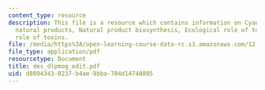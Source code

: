 ```yaml
---
content_type: resource
description: This file is a resource which contains information on Cyanobacterial
  natural products, Natural product biosynthesis, Ecological role of toxins and Physiological
  role of toxins.
file: /media/https%3A/open-learning-course-data-rc.s3.amazonaws.com/12-746-marine-organic-geochemistry-spring-2005/d80943430237b4ae9bba704d14748805_des_dlpmog_edit.pdf
file_type: application/pdf
resourcetype: Document
title: des_dlpmog_edit.pdf
uid: d8094343-0237-b4ae-9bba-704d14748805
---
```

